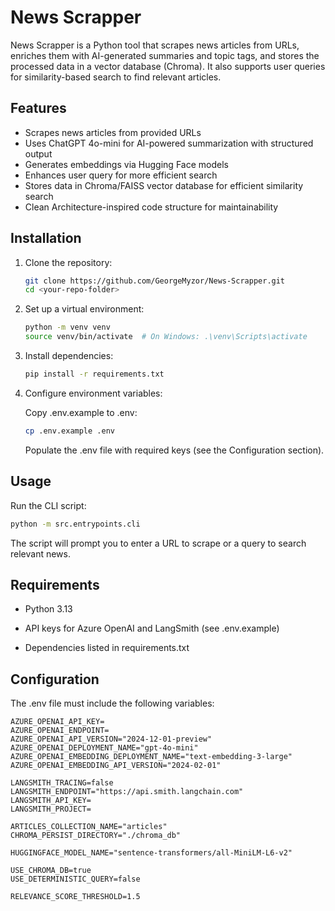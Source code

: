 # News Scrapper

News Scrapper is a Python tool that scrapes news articles from URLs, enriches them with AI-generated summaries and topic tags, and stores the processed data in a vector database (Chroma). It also supports user queries for similarity-based search to find relevant articles.

## Features

- Scrapes news articles from provided URLs  
- Uses ChatGPT 4o-mini for AI-powered summarization with structured output  
- Generates embeddings via Hugging Face models
- Enhances user query for more efficient search
- Stores data in Chroma/FAISS vector database for efficient similarity search  
- Clean Architecture-inspired code structure for maintainability  

## Installation

1. Clone the repository:
   ```bash
   git clone https://github.com/GeorgeMyzor/News-Scrapper.git
   cd <your-repo-folder>
   ```
   
2. Set up a virtual environment:
   ```bash
   python -m venv venv
   source venv/bin/activate  # On Windows: .\venv\Scripts\activate
   ```
   
3. Install dependencies:
   ```bash
   pip install -r requirements.txt
   ```
   
4. Configure environment variables:

   Copy .env.example to .env:
   ```bash
   cp .env.example .env
   ```
   Populate the .env file with required keys (see the Configuration section).

## Usage
   Run the CLI script:

  ```bash
  python -m src.entrypoints.cli
  ```

  The script will prompt you to enter a URL to scrape or a query to search relevant news.

## Requirements
- Python 3.13

- API keys for Azure OpenAI and LangSmith (see .env.example)

- Dependencies listed in requirements.txt

## Configuration
The .env file must include the following variables:
```env
AZURE_OPENAI_API_KEY=
AZURE_OPENAI_ENDPOINT=
AZURE_OPENAI_API_VERSION="2024-12-01-preview"
AZURE_OPENAI_DEPLOYMENT_NAME="gpt-4o-mini"
AZURE_OPENAI_EMBEDDING_DEPLOYMENT_NAME="text-embedding-3-large"
AZURE_OPENAI_EMBEDDING_API_VERSION="2024-02-01"

LANGSMITH_TRACING=false
LANGSMITH_ENDPOINT="https://api.smith.langchain.com"
LANGSMITH_API_KEY=
LANGSMITH_PROJECT=

ARTICLES_COLLECTION_NAME="articles"
CHROMA_PERSIST_DIRECTORY="./chroma_db"

HUGGINGFACE_MODEL_NAME="sentence-transformers/all-MiniLM-L6-v2"

USE_CHROMA_DB=true
USE_DETERMINISTIC_QUERY=false

RELEVANCE_SCORE_THRESHOLD=1.5
```
